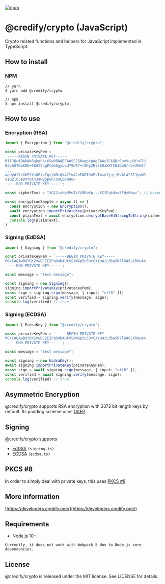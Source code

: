 [![npm](https://github.com/credify-pte-ltd/credify-crypto/actions/workflows/npm.yml/badge.svg)](https://github.com/credify-pte-ltd/credify-crypto/actions/workflows/npm.yml)

# @credify/crypto (JavaScript)

Crypto related functions and helpers for JavaScript implemented in TypeScript.

## How to install

### NPM

```shell script
// yarn
$ yarn add @credify/crypto

// npm
$ npm install @credify/crypto
```

## How to use

### Encryption (RSA)

```typescript
import { Encryption } from "@credify/crypto";

const privateKeyPem =
`-----BEGIN PRIVATE KEY-----
MIIJQwIBADANBgkqhkiG9w0BAQEFAASCCS0wggkpAgEAAoICAQDrEavVupOf+G7U
83oh0TKLK0U+9BdY4cgPCe66gyLodY9NF7+r9NgZHlsSOaXXTCEJOo8/rb+JFW34
....
agUydf7cXbP1YoOBizTgt/WBiQk47Ym4JvEWDTHmEsT4snYjujiMvAlAS37JyvWD
osQZlO5eDVv0XR3aNy5pOR/ouC0o8a8=
-----END PRIVATE KEY-----`;

const cipherText = "XGI1icHgMVuTvYLMEwXp...YCfEqkHxv5FdyWaw="; // base64 encoded string

const encryptionSample = async () => {
  const encryption = new Encryption();
  await encryption.importPrivateKey(privateKeyPem);
  const plainText = await encryption.decryptBase64StringToString(cipherText);
  console.log(plainText);
}
```

### Signing (EdDSA)

```typescript
import { Signing } from "@credify/crypto";

const privateKeyPem = `-----BEGIN PRIVATE KEY-----
MC4CAQAwBQYDK2VwBCIEIPqO4b4UtXSaWGp5u38rCXYu4/LdbaSk7lD46LtRUu44
-----END PRIVATE KEY-----`;

const message = "test message";

const signing = new Signing();
signing.importPrivateKey(privateKeyPem);
const sign = signing.sign(message, { input: "utf8" });
const verified = signing.verify(message, sign);
console.log(verified) // true
```

### Signing (ECDSA)

```typescript
import { EcdsaKey } from "@credify/crypto";

const privateKeyPem = `-----BEGIN PRIVATE KEY-----
MC4CAQAwBQYDK2VwBCIEIPqO4b4UtXSaWGp5u38rCXYu4/LdbaSk7lD46LtRUu44
-----END PRIVATE KEY-----`;

const message = "test message";

const signing = new EcdsaKey();
await signing.importPrivateKey(privateKeyPem);
const sign = await signing.sign(message, { input: "utf8" });
const verified = await signing.verify(message, sign);
console.log(verified) // true
```


## Asymmetric Encryption

@credify/crypto supports RSA encryption with 3072 bit length keys by default. Its padding scheme uses [OAEP](https://en.wikipedia.org/wiki/Optimal_asymmetric_encryption_padding).

## Signing

@credify/crypto supports
- [EdDSA](https://en.wikipedia.org/wiki/EdDSA) `(signing.ts)`
- [ECDSA](https://en.wikipedia.org/wiki/Elliptic_Curve_Digital_Signature_Algorithm) `(ecdsa.ts)`

## PKCS #8

In order to simply deal with private keys, this uses [PKCS #8](https://en.wikipedia.org/wiki/PKCS_8).

## More information

[https://developers.credify.one/](https://developers.credify.one/)

## Requirements

- Node.js 10+

```
Currently, it does not work with Webpack 5 due to Node.js core dependencies.
```

## License

@credify/crypto is released under the MIT license. See LICENSE for details.
